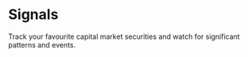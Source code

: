# Signals

Track your favourite capital market securities and watch for significant patterns and events.

